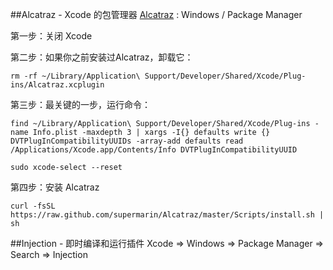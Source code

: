 ##Alcatraz - Xcode 的包管理器
[Alcatraz](http://alcatraz.io) : Windows / Package Manager

第一步：关闭 Xcode

第二步：如果你之前安装过Alcatraz，卸载它：

```
rm -rf ~/Library/Application\ Support/Developer/Shared/Xcode/Plug-ins/Alcatraz.xcplugin
```

第三步：最关键的一步，运行命令：

```
find ~/Library/Application\ Support/Developer/Shared/Xcode/Plug-ins -name Info.plist -maxdepth 3 | xargs -I{} defaults write {} DVTPlugInCompatibilityUUIDs -array-add defaults read /Applications/Xcode.app/Contents/Info DVTPlugInCompatibilityUUID

sudo xcode-select --reset
```

第四步：安装 Alcatraz

```
curl -fsSL https://raw.github.com/supermarin/Alcatraz/master/Scripts/install.sh | sh

```

##Injection - 即时编译和运行插件
Xcode => Windows => Package Manager => Search => Injection


